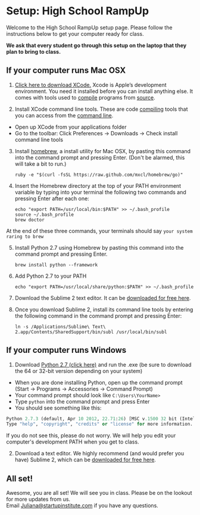 Setup: High School RampUp
========

Welcome to the High School RampUp setup page. Please follow the instructions below to get your computer ready for class. 

__We ask that every student go through this setup on the laptop that they plan to bring to class.__

If your computer runs Mac OSX
---
1. [Click here to download XCode.](https://developer.apple.com/xcode/ "Download XCode") Xcode is Apple’s development environment. You need it installed before you can install anything else. It comes with tools used to [compile](http://en.wikipedia.org/wiki/Compiler) programs from [source](http://en.wikipedia.org/wiki/Source_code).

2. Install XCode command line tools. These are code [compiling](http://en.wikipedia.org/wiki/Compiler) tools that you can access from the [command line](http://en.wikipedia.org/wiki/Command-line_interface).   
 * Open up XCode from your applications folder 
 * Go to the toolbar: Click Preferences → Downloads → Check install command line tools    

3. Install [homebrew](http://mxcl.github.io/homebrew/), a install utility for Mac OSX, by pasting this command into the command prompt and pressing Enter. (Don't be alarmed, this will take a bit to run.)

	```
	ruby -e "$(curl -fsSL https://raw.github.com/mxcl/homebrew/go)"
	```

4. Insert the Homebrew directory at the top of your PATH environment variable by typing into your terminal the following two commands and pressing Enter after each one:

	```
	echo "export PATH=/usr/local/bin:$PATH" >> ~/.bash_profile
	source ~/.bash_profile
	brew doctor
	```

 At the end of these three commands, your terminals should say `your system raring to brew`

5. Install Python 2.7 using Homebrew by pasting this command into the command prompt and pressing Enter.
	
	```
	brew install python --framework
	```

6. Add Python 2.7 to your PATH
	
	```
	echo "export PATH=/usr/local/share/python:$PATH" >> ~/.bash_profile
	```
	
7. Download the Sublime 2 text editor. It can be [downloaded for free here](http://www.sublimetext.com/2).

8. Once you download Sublime 2, install its command line tools by entering the following command in the command prompt and pressing Enter:

	```
	ln -s /Applications/Sublime\ Text\ 2.app/Contents/SharedSupport/bin/subl /usr/local/bin/subl
	```


If your computer runs Windows
---

1. Download [Python 2.7 (click here)](http://www.python.org/getit/) and run the .exe (be sure to download the 64 or 32-bit version depending on your system)
* When you are done installing Python, open up the command prompt (Start → Programs → Accessories → Command Prompt)
* Your command prompt should look like `C:\Users\YourName>`
* Type `python` into the command prompt and press Enter
* You should see something like this:  

```python
Python 2.7.3 (default, Apr 10 2012, 22.71:26) [MSC v.1500 32 bit (Intel)] on win32
Type "help", "copyright", "credits" or "license" for more information.
```
If you do not see this, please do not worry. We will help you edit your computer's development PATH when you get to class.   

2. Download a text editor. We highly recommend (and would prefer you have) Sublime 2, which can be [downloaded for free here](http://www.sublimetext.com/2).

All set!
---
Awesome, you are all set! We will see you in class. Please be on the lookout for more updates from us.   
Email [Juliana@startupinstitute.com](mailto:juliana@startupinstitute.com) if you have any questions.